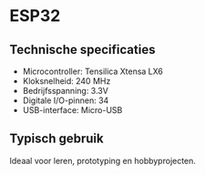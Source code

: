 # ESP32

## Technische specificaties

- Microcontroller: Tensilica Xtensa LX6
- Kloksnelheid: 240 MHz
- Bedrijfsspanning: 3.3V
- Digitale I/O-pinnen: 34
- USB-interface: Micro-USB

## Typisch gebruik

Ideaal voor leren, prototyping en hobbyprojecten.
